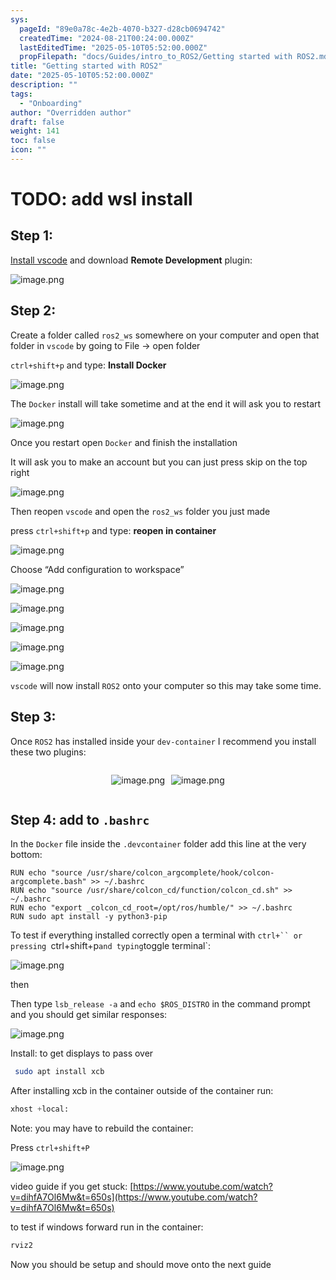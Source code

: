 ```yaml
---
sys:
  pageId: "89e0a78c-4e2b-4070-b327-d28cb0694742"
  createdTime: "2024-08-21T00:24:00.000Z"
  lastEditedTime: "2025-05-10T05:52:00.000Z"
  propFilepath: "docs/Guides/intro_to_ROS2/Getting started with ROS2.md"
title: "Getting started with ROS2"
date: "2025-05-10T05:52:00.000Z"
description: ""
tags:
  - "Onboarding"
author: "Overridden author"
draft: false
weight: 141
toc: false
icon: ""
---
```


# TODO: add wsl install

## Step 1:

[Install vscode](https://code.visualstudio.com/download) and download **Remote Development** plugin:

![image.png](https://prod-files-secure.s3.us-west-2.amazonaws.com/d518164a-d88e-44d1-a4ee-3adb3bd8bce0/efb52993-1881-4a40-b95e-6f020334f022/image.png?X-Amz-Algorithm=AWS4-HMAC-SHA256&X-Amz-Content-Sha256=UNSIGNED-PAYLOAD&X-Amz-Credential=ASIAZI2LB466X2FWUGDI%2F20250611%2Fus-west-2%2Fs3%2Faws4_request&X-Amz-Date=20250611T200848Z&X-Amz-Expires=3600&X-Amz-Security-Token=IQoJb3JpZ2luX2VjEAMaCXVzLXdlc3QtMiJIMEYCIQC5eyWOhjUAC9wMRTicPZ7qtx4a4Y0ylxdBUBrwj5TaKwIhAIyqsnDKA19BjCOFuybxQBy0Sy%2FRxPP4PGl%2FiL4evQvdKogECNz%2F%2F%2F%2F%2F%2F%2F%2F%2F%2FwEQABoMNjM3NDIzMTgzODA1IgxxJ3iEGYdJiJzeBkkq3AMPQNTJLYN04s%2FFwhGKyyUErbNmv8ujLUbNYEE3aNsHxCBGUtV4eZjcy%2B%2Bf4RM4YAbyC8NUBH0jPFM87r028hRy39S4uxYJEeJ2ee9mtQSTo%2F%2F5d7IYeN84ZHfd276ipExAGugVTvZJvUhbpokwS6Ik0GwFtLE7zxJAkUf%2BhSAnJSNXSgjvu%2FZK9r8NO3ZdGxPvYz9iKk4RUbUvUiQDWsS95jNXd7yIxwy7hbMIzT%2FX6Ged60nmvplCj%2B8aeSGUHxjcnxnUVG0jo0dovKgOirq3TID9S%2BLKeyfyoU9PwkGRdc%2FzGc1nQY%2BF3kN8W7tpESnw0TaQ6BK%2FjB4%2Bbpw4KMstzekoY1lfyNr16hONGbkKNOY87RK%2Bgy%2Fg83ifHyCTHpfzJQCkjd8975kJdU%2BJLkdghUi2reFTIv9ENBviytGMe0uCfi3GH5MHE24UKtClV2Zm5Vr6%2Bq%2F0wnYI51t3vGqDuKwudSSYrNcKZG3D4XXC9kjku0cwAeLni8L%2Bw8RhssXMDjcBggYLKm00ALhE%2FMzWCixsAVWOvrCKi6X0Uoan8NEN0lATdRrQT0DlhYqdVYi0kYu%2BWRiAQE62bO1krXhiKcpoiT7W%2FfRWgpwrPFR2DEKvVztZ4eke2Ygr8zCXmqfCBjqkAVZyJPpTuwDIryA8%2FdSMcr2%2BCP6s345O9zgu3fXGeDf%2F01aNNsiQDRD6V2CZw0UD1zAuzb4T6jVsLhfU0AQ%2Bm3HDlB6qpz6rDIEU5hdx1nhpdPItfU3ielKPrDuBRQ3WmX0zFznMSlzAfh8VB%2F%2BxlgKIoMoRuxQ5nAffNDyeMeiKiFTO9OIymaB3UoHMYPtxxfSRCM%2BmUMAju%2FKO7pgGmrG%2BsMKo&X-Amz-Signature=14a84dec351a645c86fbe2ff6dc405b30e1ab208a5e0a68fdf937f03a67a0972&X-Amz-SignedHeaders=host&x-amz-checksum-mode=ENABLED&x-id=GetObject)

## Step 2:

Create a folder called `ros2_ws` somewhere on your computer and open that folder in `vscode` by going to File → open folder 

`ctrl+shift+p` and type: **Install Docker**

![image.png](https://prod-files-secure.s3.us-west-2.amazonaws.com/d518164a-d88e-44d1-a4ee-3adb3bd8bce0/2269dc0e-1cd5-47ff-bceb-c04ad9b2eab0/image.png?X-Amz-Algorithm=AWS4-HMAC-SHA256&X-Amz-Content-Sha256=UNSIGNED-PAYLOAD&X-Amz-Credential=ASIAZI2LB466X2FWUGDI%2F20250611%2Fus-west-2%2Fs3%2Faws4_request&X-Amz-Date=20250611T200848Z&X-Amz-Expires=3600&X-Amz-Security-Token=IQoJb3JpZ2luX2VjEAMaCXVzLXdlc3QtMiJIMEYCIQC5eyWOhjUAC9wMRTicPZ7qtx4a4Y0ylxdBUBrwj5TaKwIhAIyqsnDKA19BjCOFuybxQBy0Sy%2FRxPP4PGl%2FiL4evQvdKogECNz%2F%2F%2F%2F%2F%2F%2F%2F%2F%2FwEQABoMNjM3NDIzMTgzODA1IgxxJ3iEGYdJiJzeBkkq3AMPQNTJLYN04s%2FFwhGKyyUErbNmv8ujLUbNYEE3aNsHxCBGUtV4eZjcy%2B%2Bf4RM4YAbyC8NUBH0jPFM87r028hRy39S4uxYJEeJ2ee9mtQSTo%2F%2F5d7IYeN84ZHfd276ipExAGugVTvZJvUhbpokwS6Ik0GwFtLE7zxJAkUf%2BhSAnJSNXSgjvu%2FZK9r8NO3ZdGxPvYz9iKk4RUbUvUiQDWsS95jNXd7yIxwy7hbMIzT%2FX6Ged60nmvplCj%2B8aeSGUHxjcnxnUVG0jo0dovKgOirq3TID9S%2BLKeyfyoU9PwkGRdc%2FzGc1nQY%2BF3kN8W7tpESnw0TaQ6BK%2FjB4%2Bbpw4KMstzekoY1lfyNr16hONGbkKNOY87RK%2Bgy%2Fg83ifHyCTHpfzJQCkjd8975kJdU%2BJLkdghUi2reFTIv9ENBviytGMe0uCfi3GH5MHE24UKtClV2Zm5Vr6%2Bq%2F0wnYI51t3vGqDuKwudSSYrNcKZG3D4XXC9kjku0cwAeLni8L%2Bw8RhssXMDjcBggYLKm00ALhE%2FMzWCixsAVWOvrCKi6X0Uoan8NEN0lATdRrQT0DlhYqdVYi0kYu%2BWRiAQE62bO1krXhiKcpoiT7W%2FfRWgpwrPFR2DEKvVztZ4eke2Ygr8zCXmqfCBjqkAVZyJPpTuwDIryA8%2FdSMcr2%2BCP6s345O9zgu3fXGeDf%2F01aNNsiQDRD6V2CZw0UD1zAuzb4T6jVsLhfU0AQ%2Bm3HDlB6qpz6rDIEU5hdx1nhpdPItfU3ielKPrDuBRQ3WmX0zFznMSlzAfh8VB%2F%2BxlgKIoMoRuxQ5nAffNDyeMeiKiFTO9OIymaB3UoHMYPtxxfSRCM%2BmUMAju%2FKO7pgGmrG%2BsMKo&X-Amz-Signature=0c4637931e3db2f42b03371239f093c719657e79ac2b92818903e275dbc2dc7b&X-Amz-SignedHeaders=host&x-amz-checksum-mode=ENABLED&x-id=GetObject)

The `Docker` install will take sometime and at the end it will ask you to restart

![image.png](https://prod-files-secure.s3.us-west-2.amazonaws.com/d518164a-d88e-44d1-a4ee-3adb3bd8bce0/ed233f78-be33-4b1f-b89c-9c346c0e961e/image.png?X-Amz-Algorithm=AWS4-HMAC-SHA256&X-Amz-Content-Sha256=UNSIGNED-PAYLOAD&X-Amz-Credential=ASIAZI2LB466X2FWUGDI%2F20250611%2Fus-west-2%2Fs3%2Faws4_request&X-Amz-Date=20250611T200848Z&X-Amz-Expires=3600&X-Amz-Security-Token=IQoJb3JpZ2luX2VjEAMaCXVzLXdlc3QtMiJIMEYCIQC5eyWOhjUAC9wMRTicPZ7qtx4a4Y0ylxdBUBrwj5TaKwIhAIyqsnDKA19BjCOFuybxQBy0Sy%2FRxPP4PGl%2FiL4evQvdKogECNz%2F%2F%2F%2F%2F%2F%2F%2F%2F%2FwEQABoMNjM3NDIzMTgzODA1IgxxJ3iEGYdJiJzeBkkq3AMPQNTJLYN04s%2FFwhGKyyUErbNmv8ujLUbNYEE3aNsHxCBGUtV4eZjcy%2B%2Bf4RM4YAbyC8NUBH0jPFM87r028hRy39S4uxYJEeJ2ee9mtQSTo%2F%2F5d7IYeN84ZHfd276ipExAGugVTvZJvUhbpokwS6Ik0GwFtLE7zxJAkUf%2BhSAnJSNXSgjvu%2FZK9r8NO3ZdGxPvYz9iKk4RUbUvUiQDWsS95jNXd7yIxwy7hbMIzT%2FX6Ged60nmvplCj%2B8aeSGUHxjcnxnUVG0jo0dovKgOirq3TID9S%2BLKeyfyoU9PwkGRdc%2FzGc1nQY%2BF3kN8W7tpESnw0TaQ6BK%2FjB4%2Bbpw4KMstzekoY1lfyNr16hONGbkKNOY87RK%2Bgy%2Fg83ifHyCTHpfzJQCkjd8975kJdU%2BJLkdghUi2reFTIv9ENBviytGMe0uCfi3GH5MHE24UKtClV2Zm5Vr6%2Bq%2F0wnYI51t3vGqDuKwudSSYrNcKZG3D4XXC9kjku0cwAeLni8L%2Bw8RhssXMDjcBggYLKm00ALhE%2FMzWCixsAVWOvrCKi6X0Uoan8NEN0lATdRrQT0DlhYqdVYi0kYu%2BWRiAQE62bO1krXhiKcpoiT7W%2FfRWgpwrPFR2DEKvVztZ4eke2Ygr8zCXmqfCBjqkAVZyJPpTuwDIryA8%2FdSMcr2%2BCP6s345O9zgu3fXGeDf%2F01aNNsiQDRD6V2CZw0UD1zAuzb4T6jVsLhfU0AQ%2Bm3HDlB6qpz6rDIEU5hdx1nhpdPItfU3ielKPrDuBRQ3WmX0zFznMSlzAfh8VB%2F%2BxlgKIoMoRuxQ5nAffNDyeMeiKiFTO9OIymaB3UoHMYPtxxfSRCM%2BmUMAju%2FKO7pgGmrG%2BsMKo&X-Amz-Signature=2796b8256423d4c08080b8c66993cb4e1dad355b92b21683c2c38d99efef476a&X-Amz-SignedHeaders=host&x-amz-checksum-mode=ENABLED&x-id=GetObject)

Once you restart open `Docker` and finish the installation

It will ask you to make an account but you can just press skip on the top right

![image.png](https://prod-files-secure.s3.us-west-2.amazonaws.com/d518164a-d88e-44d1-a4ee-3adb3bd8bce0/21010ad9-1659-4fd9-9f59-9932a09b2a3d/image.png?X-Amz-Algorithm=AWS4-HMAC-SHA256&X-Amz-Content-Sha256=UNSIGNED-PAYLOAD&X-Amz-Credential=ASIAZI2LB466X2FWUGDI%2F20250611%2Fus-west-2%2Fs3%2Faws4_request&X-Amz-Date=20250611T200848Z&X-Amz-Expires=3600&X-Amz-Security-Token=IQoJb3JpZ2luX2VjEAMaCXVzLXdlc3QtMiJIMEYCIQC5eyWOhjUAC9wMRTicPZ7qtx4a4Y0ylxdBUBrwj5TaKwIhAIyqsnDKA19BjCOFuybxQBy0Sy%2FRxPP4PGl%2FiL4evQvdKogECNz%2F%2F%2F%2F%2F%2F%2F%2F%2F%2FwEQABoMNjM3NDIzMTgzODA1IgxxJ3iEGYdJiJzeBkkq3AMPQNTJLYN04s%2FFwhGKyyUErbNmv8ujLUbNYEE3aNsHxCBGUtV4eZjcy%2B%2Bf4RM4YAbyC8NUBH0jPFM87r028hRy39S4uxYJEeJ2ee9mtQSTo%2F%2F5d7IYeN84ZHfd276ipExAGugVTvZJvUhbpokwS6Ik0GwFtLE7zxJAkUf%2BhSAnJSNXSgjvu%2FZK9r8NO3ZdGxPvYz9iKk4RUbUvUiQDWsS95jNXd7yIxwy7hbMIzT%2FX6Ged60nmvplCj%2B8aeSGUHxjcnxnUVG0jo0dovKgOirq3TID9S%2BLKeyfyoU9PwkGRdc%2FzGc1nQY%2BF3kN8W7tpESnw0TaQ6BK%2FjB4%2Bbpw4KMstzekoY1lfyNr16hONGbkKNOY87RK%2Bgy%2Fg83ifHyCTHpfzJQCkjd8975kJdU%2BJLkdghUi2reFTIv9ENBviytGMe0uCfi3GH5MHE24UKtClV2Zm5Vr6%2Bq%2F0wnYI51t3vGqDuKwudSSYrNcKZG3D4XXC9kjku0cwAeLni8L%2Bw8RhssXMDjcBggYLKm00ALhE%2FMzWCixsAVWOvrCKi6X0Uoan8NEN0lATdRrQT0DlhYqdVYi0kYu%2BWRiAQE62bO1krXhiKcpoiT7W%2FfRWgpwrPFR2DEKvVztZ4eke2Ygr8zCXmqfCBjqkAVZyJPpTuwDIryA8%2FdSMcr2%2BCP6s345O9zgu3fXGeDf%2F01aNNsiQDRD6V2CZw0UD1zAuzb4T6jVsLhfU0AQ%2Bm3HDlB6qpz6rDIEU5hdx1nhpdPItfU3ielKPrDuBRQ3WmX0zFznMSlzAfh8VB%2F%2BxlgKIoMoRuxQ5nAffNDyeMeiKiFTO9OIymaB3UoHMYPtxxfSRCM%2BmUMAju%2FKO7pgGmrG%2BsMKo&X-Amz-Signature=1c9b7d6a2517be816c806d27be1072f3733472ad2bf919e3e3e0edba88b7fd23&X-Amz-SignedHeaders=host&x-amz-checksum-mode=ENABLED&x-id=GetObject)

Then reopen `vscode` and open the `ros2_ws` folder you just made

press `ctrl+shift+p` and type: **reopen in container**

![image.png](https://prod-files-secure.s3.us-west-2.amazonaws.com/d518164a-d88e-44d1-a4ee-3adb3bd8bce0/4e93b8c2-41ad-488c-8095-c74205196118/image.png?X-Amz-Algorithm=AWS4-HMAC-SHA256&X-Amz-Content-Sha256=UNSIGNED-PAYLOAD&X-Amz-Credential=ASIAZI2LB466X2FWUGDI%2F20250611%2Fus-west-2%2Fs3%2Faws4_request&X-Amz-Date=20250611T200848Z&X-Amz-Expires=3600&X-Amz-Security-Token=IQoJb3JpZ2luX2VjEAMaCXVzLXdlc3QtMiJIMEYCIQC5eyWOhjUAC9wMRTicPZ7qtx4a4Y0ylxdBUBrwj5TaKwIhAIyqsnDKA19BjCOFuybxQBy0Sy%2FRxPP4PGl%2FiL4evQvdKogECNz%2F%2F%2F%2F%2F%2F%2F%2F%2F%2FwEQABoMNjM3NDIzMTgzODA1IgxxJ3iEGYdJiJzeBkkq3AMPQNTJLYN04s%2FFwhGKyyUErbNmv8ujLUbNYEE3aNsHxCBGUtV4eZjcy%2B%2Bf4RM4YAbyC8NUBH0jPFM87r028hRy39S4uxYJEeJ2ee9mtQSTo%2F%2F5d7IYeN84ZHfd276ipExAGugVTvZJvUhbpokwS6Ik0GwFtLE7zxJAkUf%2BhSAnJSNXSgjvu%2FZK9r8NO3ZdGxPvYz9iKk4RUbUvUiQDWsS95jNXd7yIxwy7hbMIzT%2FX6Ged60nmvplCj%2B8aeSGUHxjcnxnUVG0jo0dovKgOirq3TID9S%2BLKeyfyoU9PwkGRdc%2FzGc1nQY%2BF3kN8W7tpESnw0TaQ6BK%2FjB4%2Bbpw4KMstzekoY1lfyNr16hONGbkKNOY87RK%2Bgy%2Fg83ifHyCTHpfzJQCkjd8975kJdU%2BJLkdghUi2reFTIv9ENBviytGMe0uCfi3GH5MHE24UKtClV2Zm5Vr6%2Bq%2F0wnYI51t3vGqDuKwudSSYrNcKZG3D4XXC9kjku0cwAeLni8L%2Bw8RhssXMDjcBggYLKm00ALhE%2FMzWCixsAVWOvrCKi6X0Uoan8NEN0lATdRrQT0DlhYqdVYi0kYu%2BWRiAQE62bO1krXhiKcpoiT7W%2FfRWgpwrPFR2DEKvVztZ4eke2Ygr8zCXmqfCBjqkAVZyJPpTuwDIryA8%2FdSMcr2%2BCP6s345O9zgu3fXGeDf%2F01aNNsiQDRD6V2CZw0UD1zAuzb4T6jVsLhfU0AQ%2Bm3HDlB6qpz6rDIEU5hdx1nhpdPItfU3ielKPrDuBRQ3WmX0zFznMSlzAfh8VB%2F%2BxlgKIoMoRuxQ5nAffNDyeMeiKiFTO9OIymaB3UoHMYPtxxfSRCM%2BmUMAju%2FKO7pgGmrG%2BsMKo&X-Amz-Signature=09cf02779f33c40dd7ff335e68f342d0bf204a75472f8e16c3854fbdba952ecc&X-Amz-SignedHeaders=host&x-amz-checksum-mode=ENABLED&x-id=GetObject)

Choose “Add configuration to workspace”

![image.png](https://prod-files-secure.s3.us-west-2.amazonaws.com/d518164a-d88e-44d1-a4ee-3adb3bd8bce0/9560b282-5060-4989-ba37-97e7b2c22476/image.png?X-Amz-Algorithm=AWS4-HMAC-SHA256&X-Amz-Content-Sha256=UNSIGNED-PAYLOAD&X-Amz-Credential=ASIAZI2LB466X2FWUGDI%2F20250611%2Fus-west-2%2Fs3%2Faws4_request&X-Amz-Date=20250611T200848Z&X-Amz-Expires=3600&X-Amz-Security-Token=IQoJb3JpZ2luX2VjEAMaCXVzLXdlc3QtMiJIMEYCIQC5eyWOhjUAC9wMRTicPZ7qtx4a4Y0ylxdBUBrwj5TaKwIhAIyqsnDKA19BjCOFuybxQBy0Sy%2FRxPP4PGl%2FiL4evQvdKogECNz%2F%2F%2F%2F%2F%2F%2F%2F%2F%2FwEQABoMNjM3NDIzMTgzODA1IgxxJ3iEGYdJiJzeBkkq3AMPQNTJLYN04s%2FFwhGKyyUErbNmv8ujLUbNYEE3aNsHxCBGUtV4eZjcy%2B%2Bf4RM4YAbyC8NUBH0jPFM87r028hRy39S4uxYJEeJ2ee9mtQSTo%2F%2F5d7IYeN84ZHfd276ipExAGugVTvZJvUhbpokwS6Ik0GwFtLE7zxJAkUf%2BhSAnJSNXSgjvu%2FZK9r8NO3ZdGxPvYz9iKk4RUbUvUiQDWsS95jNXd7yIxwy7hbMIzT%2FX6Ged60nmvplCj%2B8aeSGUHxjcnxnUVG0jo0dovKgOirq3TID9S%2BLKeyfyoU9PwkGRdc%2FzGc1nQY%2BF3kN8W7tpESnw0TaQ6BK%2FjB4%2Bbpw4KMstzekoY1lfyNr16hONGbkKNOY87RK%2Bgy%2Fg83ifHyCTHpfzJQCkjd8975kJdU%2BJLkdghUi2reFTIv9ENBviytGMe0uCfi3GH5MHE24UKtClV2Zm5Vr6%2Bq%2F0wnYI51t3vGqDuKwudSSYrNcKZG3D4XXC9kjku0cwAeLni8L%2Bw8RhssXMDjcBggYLKm00ALhE%2FMzWCixsAVWOvrCKi6X0Uoan8NEN0lATdRrQT0DlhYqdVYi0kYu%2BWRiAQE62bO1krXhiKcpoiT7W%2FfRWgpwrPFR2DEKvVztZ4eke2Ygr8zCXmqfCBjqkAVZyJPpTuwDIryA8%2FdSMcr2%2BCP6s345O9zgu3fXGeDf%2F01aNNsiQDRD6V2CZw0UD1zAuzb4T6jVsLhfU0AQ%2Bm3HDlB6qpz6rDIEU5hdx1nhpdPItfU3ielKPrDuBRQ3WmX0zFznMSlzAfh8VB%2F%2BxlgKIoMoRuxQ5nAffNDyeMeiKiFTO9OIymaB3UoHMYPtxxfSRCM%2BmUMAju%2FKO7pgGmrG%2BsMKo&X-Amz-Signature=65b794374eb4657a832937cff854be1fba0186908089e4ac4413b1f53a2e9f5e&X-Amz-SignedHeaders=host&x-amz-checksum-mode=ENABLED&x-id=GetObject)

![image.png](https://prod-files-secure.s3.us-west-2.amazonaws.com/d518164a-d88e-44d1-a4ee-3adb3bd8bce0/2ee63f81-886b-48e8-a553-dc6e5eac99e4/image.png?X-Amz-Algorithm=AWS4-HMAC-SHA256&X-Amz-Content-Sha256=UNSIGNED-PAYLOAD&X-Amz-Credential=ASIAZI2LB466X2FWUGDI%2F20250611%2Fus-west-2%2Fs3%2Faws4_request&X-Amz-Date=20250611T200848Z&X-Amz-Expires=3600&X-Amz-Security-Token=IQoJb3JpZ2luX2VjEAMaCXVzLXdlc3QtMiJIMEYCIQC5eyWOhjUAC9wMRTicPZ7qtx4a4Y0ylxdBUBrwj5TaKwIhAIyqsnDKA19BjCOFuybxQBy0Sy%2FRxPP4PGl%2FiL4evQvdKogECNz%2F%2F%2F%2F%2F%2F%2F%2F%2F%2FwEQABoMNjM3NDIzMTgzODA1IgxxJ3iEGYdJiJzeBkkq3AMPQNTJLYN04s%2FFwhGKyyUErbNmv8ujLUbNYEE3aNsHxCBGUtV4eZjcy%2B%2Bf4RM4YAbyC8NUBH0jPFM87r028hRy39S4uxYJEeJ2ee9mtQSTo%2F%2F5d7IYeN84ZHfd276ipExAGugVTvZJvUhbpokwS6Ik0GwFtLE7zxJAkUf%2BhSAnJSNXSgjvu%2FZK9r8NO3ZdGxPvYz9iKk4RUbUvUiQDWsS95jNXd7yIxwy7hbMIzT%2FX6Ged60nmvplCj%2B8aeSGUHxjcnxnUVG0jo0dovKgOirq3TID9S%2BLKeyfyoU9PwkGRdc%2FzGc1nQY%2BF3kN8W7tpESnw0TaQ6BK%2FjB4%2Bbpw4KMstzekoY1lfyNr16hONGbkKNOY87RK%2Bgy%2Fg83ifHyCTHpfzJQCkjd8975kJdU%2BJLkdghUi2reFTIv9ENBviytGMe0uCfi3GH5MHE24UKtClV2Zm5Vr6%2Bq%2F0wnYI51t3vGqDuKwudSSYrNcKZG3D4XXC9kjku0cwAeLni8L%2Bw8RhssXMDjcBggYLKm00ALhE%2FMzWCixsAVWOvrCKi6X0Uoan8NEN0lATdRrQT0DlhYqdVYi0kYu%2BWRiAQE62bO1krXhiKcpoiT7W%2FfRWgpwrPFR2DEKvVztZ4eke2Ygr8zCXmqfCBjqkAVZyJPpTuwDIryA8%2FdSMcr2%2BCP6s345O9zgu3fXGeDf%2F01aNNsiQDRD6V2CZw0UD1zAuzb4T6jVsLhfU0AQ%2Bm3HDlB6qpz6rDIEU5hdx1nhpdPItfU3ielKPrDuBRQ3WmX0zFznMSlzAfh8VB%2F%2BxlgKIoMoRuxQ5nAffNDyeMeiKiFTO9OIymaB3UoHMYPtxxfSRCM%2BmUMAju%2FKO7pgGmrG%2BsMKo&X-Amz-Signature=8b64942b6c4130f1b4a310b96676e8f5baf4cb2bba521a11c8ce083bb15dc453&X-Amz-SignedHeaders=host&x-amz-checksum-mode=ENABLED&x-id=GetObject)

![image.png](https://prod-files-secure.s3.us-west-2.amazonaws.com/d518164a-d88e-44d1-a4ee-3adb3bd8bce0/ae1580b2-b048-407e-aed9-b584224a7a04/image.png?X-Amz-Algorithm=AWS4-HMAC-SHA256&X-Amz-Content-Sha256=UNSIGNED-PAYLOAD&X-Amz-Credential=ASIAZI2LB466X2FWUGDI%2F20250611%2Fus-west-2%2Fs3%2Faws4_request&X-Amz-Date=20250611T200848Z&X-Amz-Expires=3600&X-Amz-Security-Token=IQoJb3JpZ2luX2VjEAMaCXVzLXdlc3QtMiJIMEYCIQC5eyWOhjUAC9wMRTicPZ7qtx4a4Y0ylxdBUBrwj5TaKwIhAIyqsnDKA19BjCOFuybxQBy0Sy%2FRxPP4PGl%2FiL4evQvdKogECNz%2F%2F%2F%2F%2F%2F%2F%2F%2F%2FwEQABoMNjM3NDIzMTgzODA1IgxxJ3iEGYdJiJzeBkkq3AMPQNTJLYN04s%2FFwhGKyyUErbNmv8ujLUbNYEE3aNsHxCBGUtV4eZjcy%2B%2Bf4RM4YAbyC8NUBH0jPFM87r028hRy39S4uxYJEeJ2ee9mtQSTo%2F%2F5d7IYeN84ZHfd276ipExAGugVTvZJvUhbpokwS6Ik0GwFtLE7zxJAkUf%2BhSAnJSNXSgjvu%2FZK9r8NO3ZdGxPvYz9iKk4RUbUvUiQDWsS95jNXd7yIxwy7hbMIzT%2FX6Ged60nmvplCj%2B8aeSGUHxjcnxnUVG0jo0dovKgOirq3TID9S%2BLKeyfyoU9PwkGRdc%2FzGc1nQY%2BF3kN8W7tpESnw0TaQ6BK%2FjB4%2Bbpw4KMstzekoY1lfyNr16hONGbkKNOY87RK%2Bgy%2Fg83ifHyCTHpfzJQCkjd8975kJdU%2BJLkdghUi2reFTIv9ENBviytGMe0uCfi3GH5MHE24UKtClV2Zm5Vr6%2Bq%2F0wnYI51t3vGqDuKwudSSYrNcKZG3D4XXC9kjku0cwAeLni8L%2Bw8RhssXMDjcBggYLKm00ALhE%2FMzWCixsAVWOvrCKi6X0Uoan8NEN0lATdRrQT0DlhYqdVYi0kYu%2BWRiAQE62bO1krXhiKcpoiT7W%2FfRWgpwrPFR2DEKvVztZ4eke2Ygr8zCXmqfCBjqkAVZyJPpTuwDIryA8%2FdSMcr2%2BCP6s345O9zgu3fXGeDf%2F01aNNsiQDRD6V2CZw0UD1zAuzb4T6jVsLhfU0AQ%2Bm3HDlB6qpz6rDIEU5hdx1nhpdPItfU3ielKPrDuBRQ3WmX0zFznMSlzAfh8VB%2F%2BxlgKIoMoRuxQ5nAffNDyeMeiKiFTO9OIymaB3UoHMYPtxxfSRCM%2BmUMAju%2FKO7pgGmrG%2BsMKo&X-Amz-Signature=bd8baa8643221113c7984d7c8e352312c3f75b03b77b0dafead2030ffa8f9840&X-Amz-SignedHeaders=host&x-amz-checksum-mode=ENABLED&x-id=GetObject)

![image.png](https://prod-files-secure.s3.us-west-2.amazonaws.com/d518164a-d88e-44d1-a4ee-3adb3bd8bce0/53255b28-f75e-430f-b9e3-c0ac8577e42b/image.png?X-Amz-Algorithm=AWS4-HMAC-SHA256&X-Amz-Content-Sha256=UNSIGNED-PAYLOAD&X-Amz-Credential=ASIAZI2LB466X2FWUGDI%2F20250611%2Fus-west-2%2Fs3%2Faws4_request&X-Amz-Date=20250611T200848Z&X-Amz-Expires=3600&X-Amz-Security-Token=IQoJb3JpZ2luX2VjEAMaCXVzLXdlc3QtMiJIMEYCIQC5eyWOhjUAC9wMRTicPZ7qtx4a4Y0ylxdBUBrwj5TaKwIhAIyqsnDKA19BjCOFuybxQBy0Sy%2FRxPP4PGl%2FiL4evQvdKogECNz%2F%2F%2F%2F%2F%2F%2F%2F%2F%2FwEQABoMNjM3NDIzMTgzODA1IgxxJ3iEGYdJiJzeBkkq3AMPQNTJLYN04s%2FFwhGKyyUErbNmv8ujLUbNYEE3aNsHxCBGUtV4eZjcy%2B%2Bf4RM4YAbyC8NUBH0jPFM87r028hRy39S4uxYJEeJ2ee9mtQSTo%2F%2F5d7IYeN84ZHfd276ipExAGugVTvZJvUhbpokwS6Ik0GwFtLE7zxJAkUf%2BhSAnJSNXSgjvu%2FZK9r8NO3ZdGxPvYz9iKk4RUbUvUiQDWsS95jNXd7yIxwy7hbMIzT%2FX6Ged60nmvplCj%2B8aeSGUHxjcnxnUVG0jo0dovKgOirq3TID9S%2BLKeyfyoU9PwkGRdc%2FzGc1nQY%2BF3kN8W7tpESnw0TaQ6BK%2FjB4%2Bbpw4KMstzekoY1lfyNr16hONGbkKNOY87RK%2Bgy%2Fg83ifHyCTHpfzJQCkjd8975kJdU%2BJLkdghUi2reFTIv9ENBviytGMe0uCfi3GH5MHE24UKtClV2Zm5Vr6%2Bq%2F0wnYI51t3vGqDuKwudSSYrNcKZG3D4XXC9kjku0cwAeLni8L%2Bw8RhssXMDjcBggYLKm00ALhE%2FMzWCixsAVWOvrCKi6X0Uoan8NEN0lATdRrQT0DlhYqdVYi0kYu%2BWRiAQE62bO1krXhiKcpoiT7W%2FfRWgpwrPFR2DEKvVztZ4eke2Ygr8zCXmqfCBjqkAVZyJPpTuwDIryA8%2FdSMcr2%2BCP6s345O9zgu3fXGeDf%2F01aNNsiQDRD6V2CZw0UD1zAuzb4T6jVsLhfU0AQ%2Bm3HDlB6qpz6rDIEU5hdx1nhpdPItfU3ielKPrDuBRQ3WmX0zFznMSlzAfh8VB%2F%2BxlgKIoMoRuxQ5nAffNDyeMeiKiFTO9OIymaB3UoHMYPtxxfSRCM%2BmUMAju%2FKO7pgGmrG%2BsMKo&X-Amz-Signature=5b678f071706ad933b6db0c432412b16fbfc477250e2b928b031bca46e72883c&X-Amz-SignedHeaders=host&x-amz-checksum-mode=ENABLED&x-id=GetObject)

![image.png](https://prod-files-secure.s3.us-west-2.amazonaws.com/d518164a-d88e-44d1-a4ee-3adb3bd8bce0/7c562767-5af9-4ffb-97d1-327bcdf4ee00/image.png?X-Amz-Algorithm=AWS4-HMAC-SHA256&X-Amz-Content-Sha256=UNSIGNED-PAYLOAD&X-Amz-Credential=ASIAZI2LB466X2FWUGDI%2F20250611%2Fus-west-2%2Fs3%2Faws4_request&X-Amz-Date=20250611T200848Z&X-Amz-Expires=3600&X-Amz-Security-Token=IQoJb3JpZ2luX2VjEAMaCXVzLXdlc3QtMiJIMEYCIQC5eyWOhjUAC9wMRTicPZ7qtx4a4Y0ylxdBUBrwj5TaKwIhAIyqsnDKA19BjCOFuybxQBy0Sy%2FRxPP4PGl%2FiL4evQvdKogECNz%2F%2F%2F%2F%2F%2F%2F%2F%2F%2FwEQABoMNjM3NDIzMTgzODA1IgxxJ3iEGYdJiJzeBkkq3AMPQNTJLYN04s%2FFwhGKyyUErbNmv8ujLUbNYEE3aNsHxCBGUtV4eZjcy%2B%2Bf4RM4YAbyC8NUBH0jPFM87r028hRy39S4uxYJEeJ2ee9mtQSTo%2F%2F5d7IYeN84ZHfd276ipExAGugVTvZJvUhbpokwS6Ik0GwFtLE7zxJAkUf%2BhSAnJSNXSgjvu%2FZK9r8NO3ZdGxPvYz9iKk4RUbUvUiQDWsS95jNXd7yIxwy7hbMIzT%2FX6Ged60nmvplCj%2B8aeSGUHxjcnxnUVG0jo0dovKgOirq3TID9S%2BLKeyfyoU9PwkGRdc%2FzGc1nQY%2BF3kN8W7tpESnw0TaQ6BK%2FjB4%2Bbpw4KMstzekoY1lfyNr16hONGbkKNOY87RK%2Bgy%2Fg83ifHyCTHpfzJQCkjd8975kJdU%2BJLkdghUi2reFTIv9ENBviytGMe0uCfi3GH5MHE24UKtClV2Zm5Vr6%2Bq%2F0wnYI51t3vGqDuKwudSSYrNcKZG3D4XXC9kjku0cwAeLni8L%2Bw8RhssXMDjcBggYLKm00ALhE%2FMzWCixsAVWOvrCKi6X0Uoan8NEN0lATdRrQT0DlhYqdVYi0kYu%2BWRiAQE62bO1krXhiKcpoiT7W%2FfRWgpwrPFR2DEKvVztZ4eke2Ygr8zCXmqfCBjqkAVZyJPpTuwDIryA8%2FdSMcr2%2BCP6s345O9zgu3fXGeDf%2F01aNNsiQDRD6V2CZw0UD1zAuzb4T6jVsLhfU0AQ%2Bm3HDlB6qpz6rDIEU5hdx1nhpdPItfU3ielKPrDuBRQ3WmX0zFznMSlzAfh8VB%2F%2BxlgKIoMoRuxQ5nAffNDyeMeiKiFTO9OIymaB3UoHMYPtxxfSRCM%2BmUMAju%2FKO7pgGmrG%2BsMKo&X-Amz-Signature=b8079df21ca599084d040894aca36f669a1bc31f9f6c23b3e2709b3825845238&X-Amz-SignedHeaders=host&x-amz-checksum-mode=ENABLED&x-id=GetObject)

`vscode` will now install `ROS2` onto your computer so this may take some time.

## Step 3:

Once `ROS2` has installed inside your `dev-container` I recommend you install these two plugins:

<div style="display: flex;flex-direction: row; column-gap:10px; max-width: 630px;justify-content: center;">
<div>

![image.png](https://prod-files-secure.s3.us-west-2.amazonaws.com/d518164a-d88e-44d1-a4ee-3adb3bd8bce0/3fc3d550-5a54-4ba1-ba6b-faa01cdb7369/image.png?X-Amz-Algorithm=AWS4-HMAC-SHA256&X-Amz-Content-Sha256=UNSIGNED-PAYLOAD&X-Amz-Credential=ASIAZI2LB4664KPPXO6P%2F20250611%2Fus-west-2%2Fs3%2Faws4_request&X-Amz-Date=20250611T200851Z&X-Amz-Expires=3600&X-Amz-Security-Token=IQoJb3JpZ2luX2VjEAMaCXVzLXdlc3QtMiJGMEQCIEbFjFhfQIpUTLgLj1ueOjSZ6yiyuOepQgH1FhJn8u3DAiA0v9olmTeFVR4AKEWT2sPWug%2BgTj3gGNr1pwFKX97V2yqIBAjc%2F%2F%2F%2F%2F%2F%2F%2F%2F%2F8BEAAaDDYzNzQyMzE4MzgwNSIM6IbluLCoR8Fg8lQ1KtwD5A1l%2BFViFPkKhkUJ2agARZ2kTuMGYF16wPQ6uAFPsRVKTToZPPG7rEsbIsKdgOWoQWnOfmZILsHdcPO31y1vWuj%2B4%2F28hpXnIDjZWtxx0aYQPK5gD5TvJXq7knj7hFbrd6uHSbh9TiMhhCBsRHWaUAsjOCzCtPrKvwoHr2o2XnkAnfkB8HeKeeWnq6gZuV1Af2%2FjRt3NnvRVR8puOlcI6QsGZkNy9fcqxaSRqcPk68bDr%2FEZLDXn1hac8Ku%2FJ%2FSmuamErMeucCHPGbSiVLVPdzSXl5lmOaVHKO6seFZieTaBLnol%2Fak0Yb1TjMsAufztpYD0WifcdhIUSw59YO6sgPTPeU%2F1snsHTtasfCr4TdfDFkBUuahYMrnT41Acyns9BonB5C7dMX6wEcRw28muIoSUBP1KYVRBVmmUQmVyrEqlIDA5jJqf8z5xlq5c9JxvpOP7bIryo6m6%2Fd6XBkvr4q0P4IhtTavxG%2Fdx5fjuPDAIVPiR9d1CP0fjkt06CJdLgT7mH8rqiXzZS336sl643LSOai8kL%2FbsAtAycRa75YJtrfyS6SLmjGX8x69j7qQfdfR0C8JHlK7F1tcuBgSFnnm78BzJ%2FW4S8DnEo8wQixTPmgQ7JeYVgpNRJaYwgpqnwgY6pgEQ5pYQl4nGbMGhilDAl%2B%2FSeannn9OjSTfiPZuTgvDLOUwZ1gg9yNtKiGukKcPT%2BBIcsa4MUqGUg%2FIU6blEjdAE8V13lb4mY9fWy74vq2h4AeNRk2hEw6ke%2BtODMk2lstajTSDSJX4tj%2FZMIwcVjxJEUjsfKe64QqDDJJR1zGnHr2nUOKE2hhFiYVpmZeSwqifFJAaI9Vy1ifm3Wz2zlgX1e%2B5dC%2B7m&X-Amz-Signature=16cef9d9d68547a115d09129a49a5eae77ca8262c03f054dbfcdb682e926e570&X-Amz-SignedHeaders=host&x-amz-checksum-mode=ENABLED&x-id=GetObject)

</div>
<div>

![image.png](https://prod-files-secure.s3.us-west-2.amazonaws.com/d518164a-d88e-44d1-a4ee-3adb3bd8bce0/d994cc66-13c2-4093-a5a3-f84cf4601a82/image.png?X-Amz-Algorithm=AWS4-HMAC-SHA256&X-Amz-Content-Sha256=UNSIGNED-PAYLOAD&X-Amz-Credential=ASIAZI2LB4667YP5Y3SC%2F20250611%2Fus-west-2%2Fs3%2Faws4_request&X-Amz-Date=20250611T200852Z&X-Amz-Expires=3600&X-Amz-Security-Token=IQoJb3JpZ2luX2VjEAMaCXVzLXdlc3QtMiJHMEUCIQDj9WFGRyDHH%2BEMQHxuDcxhCmZ32DcyAuxqOPyZ9gNa9QIgRaURsJl6cuEHSiRfwm5970n1DsH1Txkx7ufKrxdOf2wqiAQI3P%2F%2F%2F%2F%2F%2F%2F%2F%2F%2FARAAGgw2Mzc0MjMxODM4MDUiDG35YpPGiMVqNTwNaircA5PXskZn0WnIytg%2FhhSYOdBBQYatpTcTNKSxA3XwLTCLXMdvbEo5ImoKX5iZKQNMZmDMAdwh8cC%2FQVWb%2FqXufpxNVa4sgPXFd0cQzbkPWMR5qyiGSJ9STkI4P0QNOt%2FMSypkf4c9ClI7tLqk82dnVvRpt3X9fY27Qi%2FgU2DvI29ICp5faLmMoajtsDuLQl770qaWri%2FScRXyQ8VHnTtZTsUpVb3iLag2ND3f5EankbKoekJl%2B5WLr2NOAv76YLnOAYP0XA90%2FV2n84fQCJgogVEQPfU5xkgRBIwIWBPAzLoB8eWRebFHa%2FuLmixmx9tVrqwidEONpzmr7nYN%2FGhsrKz9%2FKZFyIr1UmUHQnSlIQlOVSSRHwIYW8keS0J9ikDzX5PL%2FBGvD14tV%2FqrjRPt7pSdlmHuPXsQPMR53xXhWUX7JRVNNoY3dg0BFOGLPi5jovsXDw13dVMJTXmxa80RaiHqLSJz9zdtbKw5v%2FVONpHcDuKyeztmkMzLX4NnySROrDwIy8sK3d8Hb7S7oeQLwoYjciyXJ%2FKrzedTUxQS5iVAsnHw%2FldViPdkfH%2FBfg%2BjDg4eWwU6Kos5oITrqmGoU%2FunwWqVSYrZXe0tFObtOEWdfIa93bUA6k%2FvZgFhMIOap8IGOqUBdTki9rGgBp7GtSrETmjwqIB7an%2BG8A0oAhULRiOvPUkX5TgKpZ0OAbHIAMBCwntm9zfEtdZgnzBeVBOi%2FRcanX0dDGmlX3SghcnEsDlEJlHBem7oF0JD8BO3pKPvfs2PvHluVww9OvUfagMsHfdlImb9lvL4oHVwbkHO%2Bq8qNOqdcLKQSNFOTbQIWrryvBWfblHpIdHSQ6nejIET4Lhr1o3%2BS4R9&X-Amz-Signature=1e9bbdb859cd3e4607252e08790ab4a4ee4ba456fa347cd4db98583adc59b8c6&X-Amz-SignedHeaders=host&x-amz-checksum-mode=ENABLED&x-id=GetObject)

</div>
</div>

## Step 4: add to `.bashrc`

In the `Docker` file inside the `.devcontainer` folder add this line at the very bottom: 

```docker
RUN echo "source /usr/share/colcon_argcomplete/hook/colcon-argcomplete.bash" >> ~/.bashrc
RUN echo "source /usr/share/colcon_cd/function/colcon_cd.sh" >> ~/.bashrc
RUN echo "export _colcon_cd_root=/opt/ros/humble/" >> ~/.bashrc
RUN sudo apt install -y python3-pip 
```

To test if everything installed correctly open a terminal with `ctrl+`` or pressing `ctrl+shift+p` and typing `toggle terminal`:

![image.png](https://prod-files-secure.s3.us-west-2.amazonaws.com/d518164a-d88e-44d1-a4ee-3adb3bd8bce0/6a4943d8-b04e-4c02-9a58-775f3384d1a5/image.png?X-Amz-Algorithm=AWS4-HMAC-SHA256&X-Amz-Content-Sha256=UNSIGNED-PAYLOAD&X-Amz-Credential=ASIAZI2LB466X2FWUGDI%2F20250611%2Fus-west-2%2Fs3%2Faws4_request&X-Amz-Date=20250611T200848Z&X-Amz-Expires=3600&X-Amz-Security-Token=IQoJb3JpZ2luX2VjEAMaCXVzLXdlc3QtMiJIMEYCIQC5eyWOhjUAC9wMRTicPZ7qtx4a4Y0ylxdBUBrwj5TaKwIhAIyqsnDKA19BjCOFuybxQBy0Sy%2FRxPP4PGl%2FiL4evQvdKogECNz%2F%2F%2F%2F%2F%2F%2F%2F%2F%2FwEQABoMNjM3NDIzMTgzODA1IgxxJ3iEGYdJiJzeBkkq3AMPQNTJLYN04s%2FFwhGKyyUErbNmv8ujLUbNYEE3aNsHxCBGUtV4eZjcy%2B%2Bf4RM4YAbyC8NUBH0jPFM87r028hRy39S4uxYJEeJ2ee9mtQSTo%2F%2F5d7IYeN84ZHfd276ipExAGugVTvZJvUhbpokwS6Ik0GwFtLE7zxJAkUf%2BhSAnJSNXSgjvu%2FZK9r8NO3ZdGxPvYz9iKk4RUbUvUiQDWsS95jNXd7yIxwy7hbMIzT%2FX6Ged60nmvplCj%2B8aeSGUHxjcnxnUVG0jo0dovKgOirq3TID9S%2BLKeyfyoU9PwkGRdc%2FzGc1nQY%2BF3kN8W7tpESnw0TaQ6BK%2FjB4%2Bbpw4KMstzekoY1lfyNr16hONGbkKNOY87RK%2Bgy%2Fg83ifHyCTHpfzJQCkjd8975kJdU%2BJLkdghUi2reFTIv9ENBviytGMe0uCfi3GH5MHE24UKtClV2Zm5Vr6%2Bq%2F0wnYI51t3vGqDuKwudSSYrNcKZG3D4XXC9kjku0cwAeLni8L%2Bw8RhssXMDjcBggYLKm00ALhE%2FMzWCixsAVWOvrCKi6X0Uoan8NEN0lATdRrQT0DlhYqdVYi0kYu%2BWRiAQE62bO1krXhiKcpoiT7W%2FfRWgpwrPFR2DEKvVztZ4eke2Ygr8zCXmqfCBjqkAVZyJPpTuwDIryA8%2FdSMcr2%2BCP6s345O9zgu3fXGeDf%2F01aNNsiQDRD6V2CZw0UD1zAuzb4T6jVsLhfU0AQ%2Bm3HDlB6qpz6rDIEU5hdx1nhpdPItfU3ielKPrDuBRQ3WmX0zFznMSlzAfh8VB%2F%2BxlgKIoMoRuxQ5nAffNDyeMeiKiFTO9OIymaB3UoHMYPtxxfSRCM%2BmUMAju%2FKO7pgGmrG%2BsMKo&X-Amz-Signature=7efccacae468790e7d2e9ebd1e648b6b25f27fa37ecd93628d69637e3bea84af&X-Amz-SignedHeaders=host&x-amz-checksum-mode=ENABLED&x-id=GetObject)

then 

Then type `lsb_release -a` and `echo $ROS_DISTRO` in the command prompt and you should get similar responses:

![image.png](https://prod-files-secure.s3.us-west-2.amazonaws.com/d518164a-d88e-44d1-a4ee-3adb3bd8bce0/3e635dec-a805-4e85-8b9e-d000e5b71a4e/image.png?X-Amz-Algorithm=AWS4-HMAC-SHA256&X-Amz-Content-Sha256=UNSIGNED-PAYLOAD&X-Amz-Credential=ASIAZI2LB466X2FWUGDI%2F20250611%2Fus-west-2%2Fs3%2Faws4_request&X-Amz-Date=20250611T200848Z&X-Amz-Expires=3600&X-Amz-Security-Token=IQoJb3JpZ2luX2VjEAMaCXVzLXdlc3QtMiJIMEYCIQC5eyWOhjUAC9wMRTicPZ7qtx4a4Y0ylxdBUBrwj5TaKwIhAIyqsnDKA19BjCOFuybxQBy0Sy%2FRxPP4PGl%2FiL4evQvdKogECNz%2F%2F%2F%2F%2F%2F%2F%2F%2F%2FwEQABoMNjM3NDIzMTgzODA1IgxxJ3iEGYdJiJzeBkkq3AMPQNTJLYN04s%2FFwhGKyyUErbNmv8ujLUbNYEE3aNsHxCBGUtV4eZjcy%2B%2Bf4RM4YAbyC8NUBH0jPFM87r028hRy39S4uxYJEeJ2ee9mtQSTo%2F%2F5d7IYeN84ZHfd276ipExAGugVTvZJvUhbpokwS6Ik0GwFtLE7zxJAkUf%2BhSAnJSNXSgjvu%2FZK9r8NO3ZdGxPvYz9iKk4RUbUvUiQDWsS95jNXd7yIxwy7hbMIzT%2FX6Ged60nmvplCj%2B8aeSGUHxjcnxnUVG0jo0dovKgOirq3TID9S%2BLKeyfyoU9PwkGRdc%2FzGc1nQY%2BF3kN8W7tpESnw0TaQ6BK%2FjB4%2Bbpw4KMstzekoY1lfyNr16hONGbkKNOY87RK%2Bgy%2Fg83ifHyCTHpfzJQCkjd8975kJdU%2BJLkdghUi2reFTIv9ENBviytGMe0uCfi3GH5MHE24UKtClV2Zm5Vr6%2Bq%2F0wnYI51t3vGqDuKwudSSYrNcKZG3D4XXC9kjku0cwAeLni8L%2Bw8RhssXMDjcBggYLKm00ALhE%2FMzWCixsAVWOvrCKi6X0Uoan8NEN0lATdRrQT0DlhYqdVYi0kYu%2BWRiAQE62bO1krXhiKcpoiT7W%2FfRWgpwrPFR2DEKvVztZ4eke2Ygr8zCXmqfCBjqkAVZyJPpTuwDIryA8%2FdSMcr2%2BCP6s345O9zgu3fXGeDf%2F01aNNsiQDRD6V2CZw0UD1zAuzb4T6jVsLhfU0AQ%2Bm3HDlB6qpz6rDIEU5hdx1nhpdPItfU3ielKPrDuBRQ3WmX0zFznMSlzAfh8VB%2F%2BxlgKIoMoRuxQ5nAffNDyeMeiKiFTO9OIymaB3UoHMYPtxxfSRCM%2BmUMAju%2FKO7pgGmrG%2BsMKo&X-Amz-Signature=b6a4852e41b2b8752cfc8c8a4f3569eecfcd4949ab8f5149d00de868d1101efd&X-Amz-SignedHeaders=host&x-amz-checksum-mode=ENABLED&x-id=GetObject)

Install:  to get displays to pass over

```bash
 sudo apt install xcb
```

After installing xcb in the container outside of the container run:

```python
xhost +local:
```

Note: you may have to rebuild the container:

Press `ctrl+shift+P`

![image.png](https://prod-files-secure.s3.us-west-2.amazonaws.com/d518164a-d88e-44d1-a4ee-3adb3bd8bce0/6c2be660-2618-4c38-9c26-53554f7a0b7b/image.png?X-Amz-Algorithm=AWS4-HMAC-SHA256&X-Amz-Content-Sha256=UNSIGNED-PAYLOAD&X-Amz-Credential=ASIAZI2LB466X2FWUGDI%2F20250611%2Fus-west-2%2Fs3%2Faws4_request&X-Amz-Date=20250611T200848Z&X-Amz-Expires=3600&X-Amz-Security-Token=IQoJb3JpZ2luX2VjEAMaCXVzLXdlc3QtMiJIMEYCIQC5eyWOhjUAC9wMRTicPZ7qtx4a4Y0ylxdBUBrwj5TaKwIhAIyqsnDKA19BjCOFuybxQBy0Sy%2FRxPP4PGl%2FiL4evQvdKogECNz%2F%2F%2F%2F%2F%2F%2F%2F%2F%2FwEQABoMNjM3NDIzMTgzODA1IgxxJ3iEGYdJiJzeBkkq3AMPQNTJLYN04s%2FFwhGKyyUErbNmv8ujLUbNYEE3aNsHxCBGUtV4eZjcy%2B%2Bf4RM4YAbyC8NUBH0jPFM87r028hRy39S4uxYJEeJ2ee9mtQSTo%2F%2F5d7IYeN84ZHfd276ipExAGugVTvZJvUhbpokwS6Ik0GwFtLE7zxJAkUf%2BhSAnJSNXSgjvu%2FZK9r8NO3ZdGxPvYz9iKk4RUbUvUiQDWsS95jNXd7yIxwy7hbMIzT%2FX6Ged60nmvplCj%2B8aeSGUHxjcnxnUVG0jo0dovKgOirq3TID9S%2BLKeyfyoU9PwkGRdc%2FzGc1nQY%2BF3kN8W7tpESnw0TaQ6BK%2FjB4%2Bbpw4KMstzekoY1lfyNr16hONGbkKNOY87RK%2Bgy%2Fg83ifHyCTHpfzJQCkjd8975kJdU%2BJLkdghUi2reFTIv9ENBviytGMe0uCfi3GH5MHE24UKtClV2Zm5Vr6%2Bq%2F0wnYI51t3vGqDuKwudSSYrNcKZG3D4XXC9kjku0cwAeLni8L%2Bw8RhssXMDjcBggYLKm00ALhE%2FMzWCixsAVWOvrCKi6X0Uoan8NEN0lATdRrQT0DlhYqdVYi0kYu%2BWRiAQE62bO1krXhiKcpoiT7W%2FfRWgpwrPFR2DEKvVztZ4eke2Ygr8zCXmqfCBjqkAVZyJPpTuwDIryA8%2FdSMcr2%2BCP6s345O9zgu3fXGeDf%2F01aNNsiQDRD6V2CZw0UD1zAuzb4T6jVsLhfU0AQ%2Bm3HDlB6qpz6rDIEU5hdx1nhpdPItfU3ielKPrDuBRQ3WmX0zFznMSlzAfh8VB%2F%2BxlgKIoMoRuxQ5nAffNDyeMeiKiFTO9OIymaB3UoHMYPtxxfSRCM%2BmUMAju%2FKO7pgGmrG%2BsMKo&X-Amz-Signature=de64524bdd1d8014c7a2795acf48f9800405d60a3d885926d08e1b25bbb83c01&X-Amz-SignedHeaders=host&x-amz-checksum-mode=ENABLED&x-id=GetObject)

video guide if you get stuck: [https://www.youtube.com/watch?v=dihfA7Ol6Mw&t=650s](https://www.youtube.com/watch?v=dihfA7Ol6Mw&t=650s)

to test if windows forward run in the container:

```bash
rviz2
```

Now you should be setup and should move onto the next guide 
